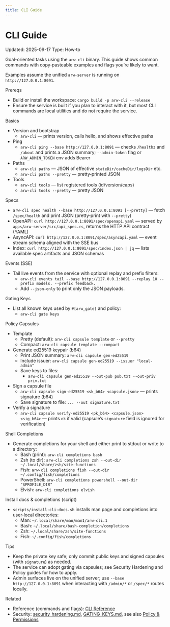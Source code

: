 ```yaml
---
title: CLI Guide
---
```


# CLI Guide
Updated: 2025-09-17
Type: How‑to

Goal-oriented tasks using the `arw-cli` binary. This guide shows common commands with copy‑pasteable examples and flags you’re likely to want.

Examples assume the unified `arw-server` is running on `http://127.0.0.1:8091`.

Prereqs
- Build or install the workspace: `cargo build -p arw-cli --release`
- Ensure the service is built if you plan to interact with it, but most CLI commands are local utilities and do not require the service.

Basics
- Version and bootstrap
  - `arw-cli` — prints version, calls hello, and shows effective paths
- Ping
  - `arw-cli ping --base http://127.0.0.1:8091` — checks `/healthz` and `/about` and prints a JSON summary; `--admin-token` flag or `ARW_ADMIN_TOKEN` env adds Bearer
- Paths
  - `arw-cli paths` — JSON of effective `stateDir/cacheDir/logsDir` etc.
  - `arw-cli paths --pretty` — pretty‑printed JSON
- Tools
  - `arw-cli tools` — list registered tools (id/version/caps)
  - `arw-cli tools --pretty` — pretty JSON
 
Specs
- `arw-cli spec health --base http://127.0.0.1:8091 [--pretty]` — fetch `/spec/health` and print JSON (pretty‑print with `--pretty`)
- OpenAPI: `curl http://127.0.0.1:8091/spec/openapi.yaml` — served by `apps/arw-server/src/api_spec.rs`, returns the HTTP API contract (YAML)
- AsyncAPI: `curl http://127.0.0.1:8091/spec/asyncapi.yaml` — event stream schema aligned with the SSE bus
- Index: `curl http://127.0.0.1:8091/spec/index.json | jq` — lists available spec artifacts and JSON schemas

Events (SSE)
- Tail live events from the service with optional replay and prefix filters:
  - `arw-cli events tail --base http://127.0.0.1:8091 --replay 10 --prefix models. --prefix feedback.`
  - Add `--json-only` to print only the JSON payloads.

Gating Keys
- List all known keys used by `#[arw_gate]` and policy:
  - `arw-cli gate keys`

Policy Capsules
- Template
  - Pretty (default): `arw-cli capsule template` or `--pretty`
  - Compact: `arw-cli capsule template --compact`
- Generate ed25519 keypair (b64)
  - Print JSON summary: `arw-cli capsule gen-ed25519`
  - Include issuer: `arw-cli capsule gen-ed25519 --issuer "local-admin"`
  - Save keys to files:
    - `arw-cli capsule gen-ed25519 --out-pub pub.txt --out-priv priv.txt`
- Sign a capsule file
  - `arw-cli capsule sign-ed25519 <sk_b64> <capsule.json>` — prints signature (b64)
  - Save signature to file: `... --out signature.txt`
- Verify a signature
  - `arw-cli capsule verify-ed25519 <pk_b64> <capsule.json> <sig_b64>` — prints `ok` if valid (capsule’s `signature` field is ignored for verification)

Shell Completions
- Generate completions for your shell and either print to stdout or write to a directory:
  - Bash (print): `arw-cli completions bash`
  - Zsh (to dir): `arw-cli completions zsh --out-dir ~/.local/share/zsh/site-functions`
  - Fish: `arw-cli completions fish --out-dir ~/.config/fish/completions`
  - PowerShell: `arw-cli completions powershell --out-dir "$PROFILE_DIR"`
  - Elvish: `arw-cli completions elvish`

Install docs & completions (script)
- `scripts/install-cli-docs.sh` installs man page and completions into user‑local directories:
  - Man: `~/.local/share/man/man1/arw-cli.1`
  - Bash: `~/.local/share/bash-completion/completions`
  - Zsh: `~/.local/share/zsh/site-functions`
  - Fish: `~/.config/fish/completions`

Tips
- Keep the private key safe; only commit public keys and signed capsules (with `signature`) as needed.
- The service can adopt gating via capsules; see Security Hardening and Policy guides for how to apply.
- Admin surfaces live on the unified server; use `--base http://127.0.0.1:8091` when interacting with `/admin/*` or `/spec/*` routes locally.

Related
- Reference (commands and flags): [CLI Reference](../reference/cli.md)
- Security: [security_hardening.md](security_hardening.md), [GATING_KEYS.md](../GATING_KEYS.md), see also [Policy & Permissions](policy_permissions.md)
